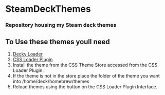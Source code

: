 # SteamDeckThemes

### Repository housing my Steam deck themes

## To Use these themes youll need
1. [Decky Loader]()
2. [CSS Loader Plugin]()
3. Install the theme from the CSS Theme Store accessed from the CSS Loader Plugin.
4. If the theme is not in the store place the folder of the theme you want into /home/deck/homebrew/themes
5. Reload themes using the button on the CSS Loader Plugin Interface. 